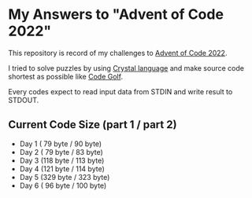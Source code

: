 # My Answers to "Advent of Code 2022"

This repository is record of my challenges to [Advent of Code 2022](https://adventofcode.com/2022).

I tried to solve puzzles by using [Crystal language](https://crystal-lang.org/) and make source code shortest as possible like [Code Golf](https://en.wikipedia.org/wiki/Code_golf).

Every codes expect to read input data from STDIN and write result to STDOUT.

## Current Code Size (part 1 / part 2)

- Day  1 ( 79 byte /  90 byte)
- Day  2 ( 79 byte /  83 byte)
- Day  3 (118 byte / 113 byte)
- Day  4 (121 byte / 114 byte)
- Day  5 (329 byte / 323 byte)
- Day  6 ( 96 byte / 100 byte)


